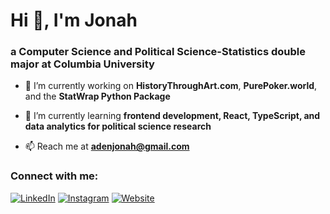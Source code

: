 
# Hi 👋, I'm Jonah
### a Computer Science and Political Science-Statistics double major at Columbia University

- 🔭 I’m currently working on **HistoryThroughArt.com**, **PurePoker.world**, and the **StatWrap Python Package**

- 🌱 I’m currently learning **frontend development, React, TypeScript, and data analytics for political science research**

- 📫 Reach me at **adenjonah@gmail.com**

### Connect with me:
[![LinkedIn](https://raw.githubusercontent.com/rahuldkjain/github-profile-readme-generator/master/src/images/icons/Social/linked-in-alt.svg)](https://linkedin.com/in/jonah-aden)
[![Instagram](https://raw.githubusercontent.com/rahuldkjain/github-profile-readme-generator/master/src/images/icons/Social/instagram.svg)](https://instagram.com/jonah.aden)
[![Website](https://upload.wikimedia.org/wikipedia/commons/thumb/a/a7/React-icon.svg/2300px-React-icon.svg.png)](https://jonahaden.org)
